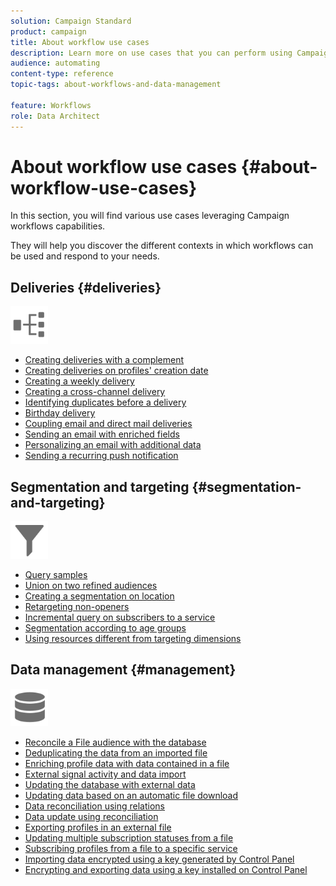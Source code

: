 ```yaml
---
solution: Campaign Standard
product: campaign
title: About workflow use cases
description: Learn more on use cases that you can perform using Campaign Standard workflows.
audience: automating
content-type: reference
topic-tags: about-workflows-and-data-management

feature: Workflows
role: Data Architect
---
```


# About workflow use cases {#about-workflow-use-cases}

In this section, you will find various use cases leveraging Campaign workflows capabilities.

They will help you discover the different contexts in which workflows can be used and respond to your needs.

## Deliveries {#deliveries}

<img src="assets/do-not-localize/icon_workflows.svg" width="60px">

* [Creating deliveries with a complement](../../automating/using/workflow-created-query-with-complement.md)
* [Creating deliveries on profiles' creation date](../../automating/using/workflow-creation-date-query.md)
* [Creating a weekly delivery](../../automating/using/workflow-weekly-offer.md)
* [Creating a cross-channel delivery](../../automating/using/workflow-cross-channel-delivery.md)
* [Identifying duplicates before a delivery](../../automating/using/identifying-duplicated-before-delivery.md)
* [Birthday delivery](../../automating/using/birthday-delivery.md)
* [Coupling email and direct mail deliveries](../../automating/using/coupling-email-direct-mail.md)
* [Sending an email with enriched fields](../../automating/using/sending-email-enriched-fields.md)
* [Personalizing an email with additional data](../../automating/using/personalizing-email-with-additional-data.md)
* [Sending a recurring push notification](../../automating/using/recurring-push-notifications.md)

## Segmentation and targeting {#segmentation-and-targeting}

<img src="assets/do-not-localize/icon_filter.svg" width="60px">

* [Query samples](../../automating/using/query-samples.md)
* [Union on two refined audiences](../../automating/using/union-on-two-refined-audiences.md)
* [Creating a segmentation on location](../../automating/using/workflow-segmentation-location.md)
* [Retargeting non-openers](../../automating/using/workflow-cross-channel-retargeting.md)
* [Incremental query on subscribers to a service](../../automating/using/incremental-query-on-subscribers.md)
* [Segmentation according to age groups](../../automating/using/segmentation-age-groups.md)
* [Using resources different from targeting dimensions](../../automating/using/using-resources-different-from-targeting-dimensions.md)

## Data management {#management}

<img src="assets/do-not-localize/icon_manage.svg" width="60px">

* [Reconcile a File audience with the database](../../automating/using/reconcile-file-audience-with-database.md)
* [Deduplicating the data from an imported file](../../automating/using/deduplicating-data-imported-file.md)
* [Enriching profile data with data contained in a file](../../automating/using/enriching-profile-data-file.md)
* [External signal activity and data import](../../automating/using/external-signal-data-import.md)
* [Updating the database with external data](../../automating/using/update-database-file.md)
* [Updating data based on an automatic file download](../../automating/using/update-data-automatic-download.md)
* [Data reconciliation using relations](../../automating/using/reconciliation-using-relations.md)
* [Data update using reconciliation](../../automating/using/data-update-reconciliation.md)
* [Exporting profiles in an external file](../../automating/using/exporting-profiles-in-file.md)
* [Updating multiple subscription statuses from a file](../../automating/using/updating-subscriptions-from-file.md)
* [Subscribing profiles from a file to a specific service](../../automating/using/subscribing-profiles-from-file.md)
* [Importing data encrypted using a key generated by Control Panel](../../automating/using/managing-encrypted-data.md#use-case-gpg-decrypt)
* [Encrypting and exporting data using a key installed on Control Panel](../../automating/using/managing-encrypted-data.md#use-case-gpg-encrypt)

